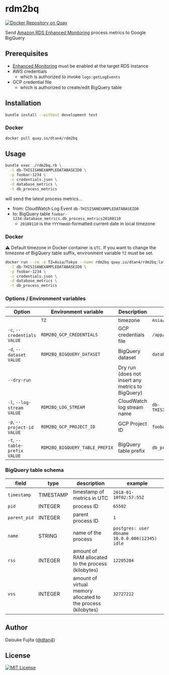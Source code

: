 # rdm2bq

[![Docker Repository on Quay](https://quay.io/repository/dtan4/rdm2bq/status "Docker Repository on Quay")](https://quay.io/repository/dtan4/rdm2bq)

Send [Amazon RDS Enhanced Monitoring](https://docs.aws.amazon.com/AmazonRDS/latest/UserGuide/USER_Monitoring.OS.html) process metrics to Google BigQuery

## Prerequisites

- [Enhanced Monitoring](https://docs.aws.amazon.com/AmazonRDS/latest/UserGuide/USER_Monitoring.OS.html) must be enabled at the target RDS instance
- AWS credentials
  - which is authorized to invoke `logs:getLogEvents`
- GCP credential file
  - which is authorized to create/edit BigQuery table

## Installation

```bash
bundle install --without development test
```

### Docker

```bash
docker pull quay.io/dtan4/rdm2bq
```

## Usage

```bash
bundle exec ./rdm2bq.rb \
  -l db-THISISANEXAMPLEDATABASEID0 \
  -p foobar-1234 \
  -c credentials.json \
  -d database_metrics \
  -t db_process_metrics
```

will send the latest process metrics...

- from: CloudWatch Log Event `db-THISISANEXAMPLEDATABASEID0`
- to: BigQuery table `foobar-1234:database_metrics.db_process_metrics20180110`
  - `20180110` is the `YYYYmmdd`-formatted current date in local timezone

### Docker

:warning: Default timezone in Docker container is `UTC`.
If you want to change the timezone of BigQuery table suffix, environment variable `TZ` must be set.

```bash
docker run --rm -e TZ=Asia/Tokyo --name rdm2bq quay.io/dtan4/rdm2bq:latest \
  -l db-THISISANEXAMPLEDATABASEID0 \
  -p foobar-1234 \
  -c credentials.json \
  -d database_metrics \
  -t db_process_metrics
```

### Options / Environment variables

|Option|Environment variable|Description|Example|
|------|--------------------|-----------|-------|
||`TZ`|timezone|`Asia/Tokyo`|
|`-c`, `--credentials VALUE`|`RDM2BQ_GCP_CREDENTIALS`|GCP credentials file|`/app/credentials.json`|
|`-d`, `--dataset VALUE`|`RDM2BQ_BIGQUERY_DATASET`|BigQuery dataset|`database_metrics`|
|`--dry-run`||Dry run (does not insert any metrics to BigQuery)||
|`-l`, `--log-stream VALUE`|`RDM2BQ_LOG_STREAM`|CloudWatch log stream name|`db-THISISANEXAMPLEDATABASEID0`|
|`-p`, `--project-id VALUE`|`RDM2BQ_GCP_PROJECT_ID`|GCP Project ID|`foobar-1234`|
|`-t`, `--table-prefix VALUE`|`RDM2BQ_BIGQUERY_TABLE_PREFIX`|BigQuery table prefix|`db_process_metrics`|

### BigQuery table schema

|field|type|description|example|
|---|---|---|---|
|`timestamp`|TIMESTAMP|timestamp of metrics in UTC|`2018-01-10T02:57:55Z`|
|`pid`|INTEGER|process ID|`65502`|
|`parent_pid`|INTEGER|parent process ID|`1`|
|`name`|STRING|name of the process|`postgres: user dbname 10.0.0.000(12345) idle`|
|`rss`|INTEGER|amount of RAM allocated to the process (kilobytes)|`12205284`|
|`vss`|INTEGER|amount of virtual memory allocated to the process (kilobytes)|`32727212`|

## Author

Daisuke Fujita ([@dtan4](https://github.com/dtan4))

## License

[![MIT License](http://img.shields.io/badge/license-MIT-blue.svg?style=flat)](LICENSE)
